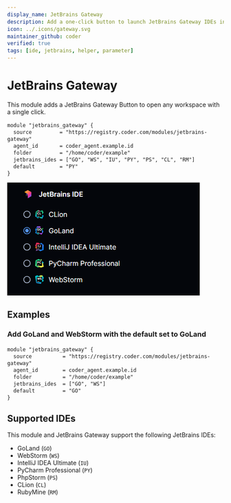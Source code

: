 ```yaml
---
display_name: JetBrains Gateway
description: Add a one-click button to launch JetBrains Gateway IDEs in the dashboard.
icon: ../.icons/gateway.svg
maintainer_github: coder
verified: true
tags: [ide, jetbrains, helper, parameter]
---
```


# JetBrains Gateway

This module adds a JetBrains Gateway Button to open any workspace with a single click.

```hcl
module "jetbrains_gateway" {
  source         = "https://registry.coder.com/modules/jetbrains-gateway"
  agent_id       = coder_agent.example.id
  folder         = "/home/coder/example"
  jetbrains_ides = ["GO", "WS", "IU", "PY", "PS", "CL", "RM"]
  default        = "PY"
}
```

![JetBrains Gateway IDes list](../.images/jetbrains-gateway.png)

## Examples

### Add GoLand and WebStorm with the default set to GoLand

```hcl
module "jetbrains_gateway" {
  source          = "https://registry.coder.com/modules/jetbrains-gateway"
  agent_id        = coder_agent.example.id
  folder          = "/home/coder/example"
  jetbrains_ides  = ["GO", "WS"]
  default         = "GO"
}
```

## Supported IDEs

This module and JetBrains Gateway support the following JetBrains IDEs:

- GoLand (`GO`)
- WebStorm (`WS`)
- IntelliJ IDEA Ultimate (`IU`)
- PyCharm Professional (`PY`)
- PhpStorm (`PS`)
- CLion (`CL`)
- RubyMine (`RM`)
